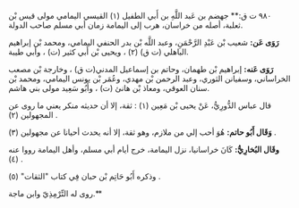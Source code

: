 ٩٨٠ ت ق:** جهضم بن عَبد اللَّهِ بن أَبي الطفيل (١) القيسي اليمامي مولى قيس بْن ثعلبة، أصله من خراسان، هرب إلى اليمامة زمان أبي مسلم صاحب الدولة.

**رَوَى عَن:** شعيب بْن عَبْدِ الرَّحْمَنِ، وعبد اللَّه بْن بدر الحنفي اليمامي، ومحمد بْن إبراهيم الباهلي (ت ق) (٢) ، ويحيى بْن أَبي كثير (ت) ، وأبي طيبة.

**رَوَى عَنه:** إبراهيم بْن طهمان، وحاتم بن إسماعيل المدني(ت ق) ، وخارجة بْن مصعب الخراساني، وسفيانن الثوري، وعبد الرحمن بْن مهدي، وعُمَر بْن يونس اليمامي، ومحمد بْن سنان العوقي، ومعاذ بْن هانئ (ت) ، وأَبُو سَعِيد مولى بني هاشم.

قال عباس الدُّورِيُّ، عَنْ يحيى بْن مَعِين (١) : ثقة، إلا أن حديثه منكر يعني ما روى عن المجهولين (٢) .

**وَقَال أَبُو حاتم:** هُوَ أحب إلي من ملازم، وهو ثقة، إلا أنه يحدث أحيانا عن مجهولين (٣) .

**وقَال البُخارِيُّ:** كَانَ خراسانيا، نزل اليمامة، خرج أيام أبي مسلم، وأهل اليمامة رووا عنه (٤) .

وذكره أَبُو حَاتِم بْن حبان فِي كتاب "الثقات" (٥) .

روى له التِّرْمِذِيّ وابن ماجة.**